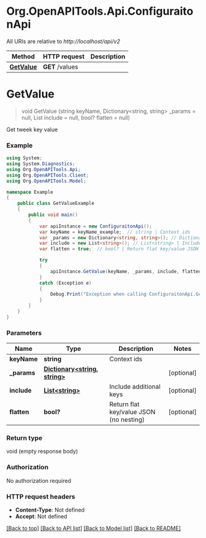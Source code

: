 # Org.OpenAPITools.Api.ConfiguraitonApi

All URIs are relative to *http://localhost/api/v2*

Method | HTTP request | Description
------------- | ------------- | -------------
[**GetValue**](ConfiguraitonApi.md#getvalue) | **GET** /values | 


<a name="getvalue"></a>
# **GetValue**
> void GetValue (string keyName, Dictionary<string, string> _params = null, List<string> include = null, bool? flatten = null)



Get tweek key value

### Example
```csharp
using System;
using System.Diagnostics;
using Org.OpenAPITools.Api;
using Org.OpenAPITools.Client;
using Org.OpenAPITools.Model;

namespace Example
{
    public class GetValueExample
    {
        public void main()
        {
            var apiInstance = new ConfiguraitonApi();
            var keyName = keyName_example;  // string | Context ids
            var _params = new Dictionary<string, string>(); // Dictionary<string, string> |  (optional) 
            var include = new List<string>(); // List<string> | Include additional keys (optional) 
            var flatten = true;  // bool? | Return flat key/value JSON (no nesting) (optional) 

            try
            {
                apiInstance.GetValue(keyName, _params, include, flatten);
            }
            catch (Exception e)
            {
                Debug.Print("Exception when calling ConfiguraitonApi.GetValue: " + e.Message );
            }
        }
    }
}
```

### Parameters

Name | Type | Description  | Notes
------------- | ------------- | ------------- | -------------
 **keyName** | **string**| Context ids | 
 **_params** | [**Dictionary&lt;string, string&gt;**](string.md)|  | [optional] 
 **include** | [**List&lt;string&gt;**](string.md)| Include additional keys | [optional] 
 **flatten** | **bool?**| Return flat key/value JSON (no nesting) | [optional] 

### Return type

void (empty response body)

### Authorization

No authorization required

### HTTP request headers

 - **Content-Type**: Not defined
 - **Accept**: Not defined

[[Back to top]](#) [[Back to API list]](../README.md#documentation-for-api-endpoints) [[Back to Model list]](../README.md#documentation-for-models) [[Back to README]](../README.md)

